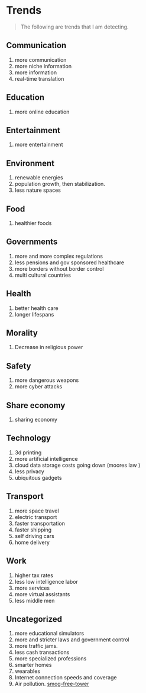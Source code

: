 # Trends

> The following are trends that I am detecting.

## Communication
1. more communication 
1. more niche information 
1. more information 
1. real-time translation 

## Education
1. more online education 

## Entertainment
1. more entertainment


## Environment
1. renewable energies 
1. population growth, then stabilization.
1. less nature spaces

## Food
1. healthier foods 

## Governments
1. more and more complex regulations 
1. less pensions and gov sponsored healthcare
1. more borders without border control
1. multi cultural countries 



## Health
1. better health care 
1. longer lifespans

## Morality
1. Decrease in religious power



## Safety
1. more dangerous weapons
1. more cyber attacks 



## Share economy
1. sharing economy 



## Technology
1. 3d printing 
1. more artificial intelligence 
1. cloud data storage costs going down (moores law )
1. less privacy 
1. ubiquitous gadgets 



## Transport
1. more space travel
1. electric transport 
1. faster transportation 
1. faster shipping 
1. self driving cars
1. home delivery 


## Work
1. higher tax rates
1. less low intelligence labor
1. more services 
1. more virtual assistants
1. less middle men 


## Uncategorized

1. more educational simulators
1. more and stricter laws and government control
1. more traffic jams. 
1. less cash transactions 
1. more specialized professions 
1. smarter homes
1. wearables
1. Internet connection speeds and coverage
1. Air pollution. [smog-free-tower](https://studioroosegaarde.net/project/smog-free-tower)